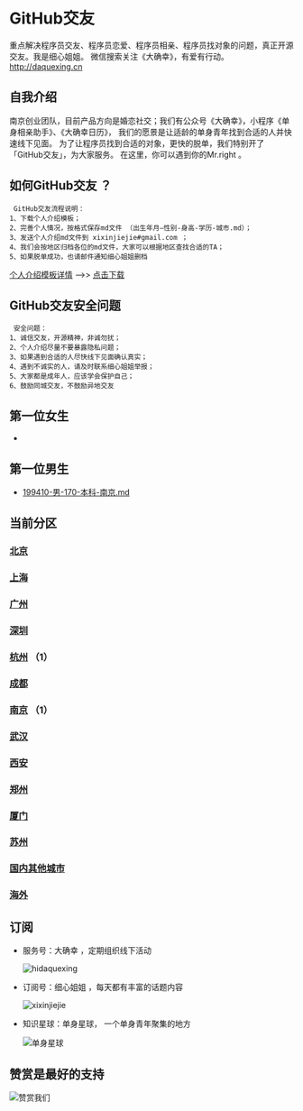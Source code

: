 # GitHub交友
重点解决程序员交友、程序员恋爱、程序员相亲、程序员找对象的问题，真正开源交友。我是细心姐姐。 微信搜索关注《大确幸》，有爱有行动。<http://daquexing.cn> 


## 自我介绍
南京创业团队，目前产品方向是婚恋社交；我们有公众号《大确幸》，小程序《单身相亲助手》、《大确幸日历》， 我们的愿景是让适龄的单身青年找到合适的人并快速线下见面。 为了让程序员找到合适的对象，更快的脱单，我们特别开了「GitHub交友」，为大家服务。 在这里，你可以遇到你的Mr.right 。

 	 
## 如何GitHub交友 ？

	 GitHub交友流程说明：
	1、下载个人介绍模板；
	2、完善个人情况，按格式保存md文件 （出生年月—性别-身高-学历-城市.md）；
	3、发送个人介绍md文件到 xixinjiejie#gmail.com ；
	4、我们会按地区归档各位的md文件，大家可以根据地区查找合适的TA；
	5、如果脱单成功，也请邮件通知细心姐姐删档

 [个人介绍模板详情](./个人介绍模板.md "下载个人介绍模板") -->>  [点击下载](./个人介绍模板.md "下载个人介绍模板") 
 
## GitHub交友安全问题 

	 安全问题：
	1、诚信交友，开源精神，非诚勿扰；
	2、个人介绍尽量不要暴露隐私问题；
	3、如果遇到合适的人尽快线下见面确认真实；
	4、遇到不诚实的人，请及时联系细心姐姐举报；
	5、大家都是成年人，应该学会保护自己；
	6、鼓励同城交友，不鼓励异地交友


## 第一位女生
* 

## 第一位男生
	
*  [199410-男-170-本科-南京.md](https://github.com/xixinjiejie/nanjing-programers/blob/master/boys/199410-%E7%94%B7-170-%E6%9C%AC%E7%A7%91-%E5%8D%97%E4%BA%AC.md)


##  当前分区
### [北京](https://github.com/xixinjiejie/beijing-programers "首都北京") 
### [上海](https://github.com/xixinjiejie/shanghai-programers "魔都上海") 
### [广州](https://github.com/xixinjiejie/guangzhou-programers "广州") 
### [深圳](https://github.com/xixinjiejie/shenzhen-programers "深圳") 
### [杭州](https://github.com/xixinjiejie/hangzhou-programers "杭州") （1）
### [成都](https://github.com/xixinjiejie/chengdu-programers "成都") 
### [南京](https://github.com/xixinjiejie/nanjing-programers "鸭都南京") （1）
### [武汉](https://github.com/xixinjiejie/wuhan-programers "武汉") 
### [西安](https://github.com/xixinjiejie/xian-programers "西安") 
### [郑州](https://github.com/xixinjiejie/zhengzhou-programers "郑州") 
### [厦门](https://github.com/xixinjiejie/xiamen-programers "厦门") 
### [苏州](https://github.com/xixinjiejie/suzhou-programers "苏州") 
### [国内其他城市](https://github.com/xixinjiejie/others-programers "国内其他城市") 
### [海外](https://github.com/xixinjiejie/overseas-programers "海外") 

## 订阅
* 服务号：大确幸  ，定期组织线下活动	
 
     ![hidaquexing](https://img.cdn.daquexing.cn/upload/20180523/05436ef1462c4d44bc4628285ddca35b.png)

* 订阅号：细心姐姐 ，每天都有丰富的话题内容

    ![xixinjiejie](https://img.cdn.daquexing.cn/upload/20180523/d7d53193b58b499398f60fb8dd5c69d6.png)

* 知识星球：单身星球， 一个单身青年聚集的地方

    ![单身星球](https://img.cdn.daquexing.cn/upload/20180523/b3fd0d20eb094e58831472a1cd636ee8.png)
    
## 赞赏是最好的支持

   ![赞赏我们](https://img.cdn.daquexing.cn/upload/20180523/55e3e1a34006458780bc690b470aa97c.png)
    
